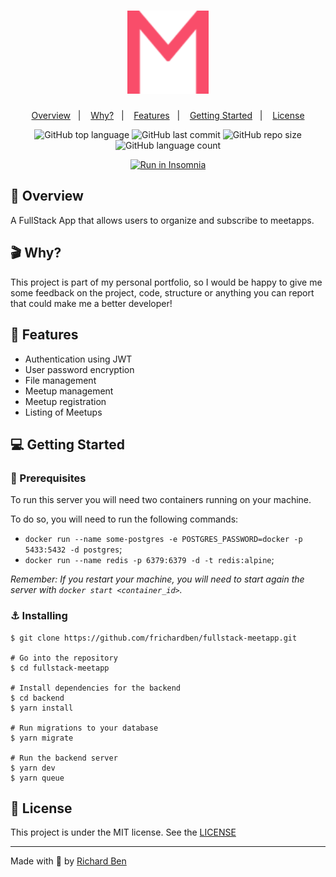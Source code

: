 <h1 align="center">
  <img alt="Meetapp" width="130px" title="Meetapp" src=".github/logo.svg" />
</h1>

<p align="center">
 <a href="#rocket-overview">Overview</a>&nbsp;&nbsp;&nbsp;|&nbsp;&nbsp;&nbsp;
 <a href="#clapper-why">Why?</a>&nbsp;&nbsp;&nbsp;|&nbsp;&nbsp;&nbsp;
 <a href="#tada-features">Features</a>&nbsp;&nbsp;&nbsp;|&nbsp;&nbsp;&nbsp;
 <a href="#computer-getting-started">Getting Started</a>&nbsp;&nbsp;&nbsp;|&nbsp;&nbsp;&nbsp;
 <a href="#memo-license">License</a>
</p>

<p align="center">

<img alt="GitHub top language" src="https://img.shields.io/github/languages/top/frichardben/fullstack-meetapp">

<img alt="GitHub last commit" src="https://img.shields.io/github/last-commit/frichardben/fullstack-meetapp">

<img alt="GitHub repo size" src="https://img.shields.io/github/repo-size/frichardben/fullstack-meetapp">

<img alt="GitHub language count" src="https://img.shields.io/github/languages/count/frichardben/fullstack-meetapp">
</p>

<p align="center">
<a href="https://insomnia.rest/run/?label=Meetapp&uri=https%3A%2F%2Fraw.githubusercontent.com%2Ffrichardben%2Ffullstack-meetapp%2Fmaster%2Fbackend%2Finsomnia.json" target="_blank"><img src="https://insomnia.rest/images/run.svg" alt="Run in Insomnia"></a>
</p>

## :rocket: Overview

A FullStack App that allows users to organize and subscribe to meetapps.

## :clapper: Why?

This project is part of my personal portfolio, so I would be happy to give me some feedback on the project, code, structure or anything you can report that could make me a better developer!

## :tada: Features

- Authentication using JWT
- User password encryption
- File management
- Meetup management
- Meetup registration
- Listing of Meetups


## :computer: Getting Started

### :construction: Prerequisites

To run this server you will need two containers running on your machine.

To do so, you will need to run the following commands:

- `docker run --name some-postgres -e POSTGRES_PASSWORD=docker -p 5433:5432 -d postgres`;
- `docker run --name redis -p 6379:6379 -d -t redis:alpine`;


_Remember: If you restart your machine, you will need to start again the server with `docker start <container_id>`._

### :anchor: Installing

```
$ git clone https://github.com/frichardben/fullstack-meetapp.git

# Go into the repository
$ cd fullstack-meetapp

# Install dependencies for the backend
$ cd backend
$ yarn install

# Run migrations to your database
$ yarn migrate

# Run the backend server
$ yarn dev
$ yarn queue
```

## :memo: License

This project is under the MIT license. See the [LICENSE](https://github.com/frichardben/fullstack-meetapp/blob/master/LICENSE)

---

Made with :purple_heart: by [Richard Ben](https://www.linkedin.com/in/richard-ben-2b09a496/)
